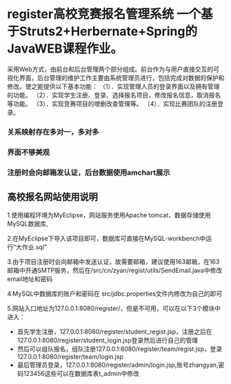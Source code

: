 # register高校竞赛报名管理系统 一个基于Struts2+Herbernate+Spring的JavaWEB课程作业。
采用Web方式，由前台和后台管理两个部分组成。前台作为与用户直接交互的可视化界面，后台管理的维护工作主要由系统管理员进行，包括完成对数据的保护和修改。使之能提供以下基本功能： 
（1）．实现管理人员的登录界面以及拥有管理的功能。 
（2）．实现学生注册、登录、选择报名项目，修改报名信息，取消报名等功能。 
（3）．实现竞赛项目的增删改查管理等。 
（4）．实现比赛团队的注册登录。
### 关系映射存在多对一，多对多
### 界面不够美观
### 注册时会向邮箱发认证，后台数据使用amchart展示
## 高校报名网站使用说明

1.使用编程环境为MyEclipse，网站服务使用Apache tomcat，数据存储使用MySQL数据库,

2.在MyEclipse下导入该项目即可，数据库可直接在MySQL-workbench中运行“大作业.sql”

3.由于项目注册时会向邮箱中发送认证，故需要邮箱，建议使用163邮箱，在163邮箱中开通SMTP服务，然后在/src/cn/zyan/regist/utils/SendEmail.java中修改email地址和密码

4.MySQL中数据库的账户和密码在  src/jdbc.properties文件内修改为自己的即可

5.网站入口地址为127.0.0.1:8080/register/，但是不可用，可以在以下3个模块中进入：

- 首先学生注册，127.0.0.1:8080/register/student_regist.jsp，注册之后在127.0.0.1:8080/register/student_login.jsp登录然后进行自己的管理
- 然后可以组队报名，组队注册127.0.0.1:8080/register/team/regist.jsp，登录127.0.0.1:8080/register/team/login.jsp
- 最后管理员登录，127.0.0.1:8080/register/admin/login.jsp,账号zhangyan,密码123456这些可以在数据库表t_admin中修改










